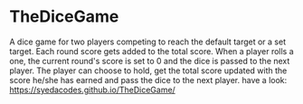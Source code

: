 # TheDiceGame
A dice game for two players competing to reach the default target or a set target.
Each round score gets added to the total score. When a player rolls a one, the current round's score is set to 0 and the dice is passed to the next player. The player can choose to hold, get the total score updated with the score he/she has earned and pass the dice to the next player.
have a look: https://syedacodes.github.io/TheDiceGame/

